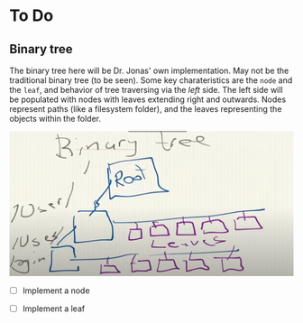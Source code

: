 # To Do

## Binary tree

The binary tree here will be Dr. Jonas' own implementation. May not be the traditional binary tree (to be seen). Some key charateristics are the `node` and the `leaf`, and behavior of tree traversing via the *left* side. The left side will be populated with nodes with leaves extending right and outwards. Nodes represent paths (like a filesystem folder), and the leaves representing the objects within the folder.

![binary_tree](./media/binary_tree_for_db.png "Binary Tree")


- [ ] Implement a node
- [ ] Implement a leaf


